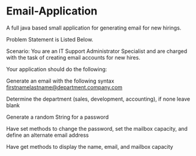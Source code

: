 # Email-Application
A full java based small application for generating email for new hirings.

Problem Statement is Listed Below.

Scenario: You are an IT Support Administrator Specialist and are charged with the task of creating email accounts for new hires.

Your application should do the following:

Generate an email with the following syntax firstnamelastname@department.company.com

Determine the department (sales, development, accounting), if none leave blank

Generate a random String for a password

Have set methods to change the password, set the mailbox capacity, and define an alternate email address

Have get methods to display the name, email, and mailbox capacity
